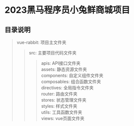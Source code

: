 # 2023黑马程序员小兔鲜商城项目

## 目录说明
>vue-rabbit: 项目主文件夹
>> src: 主要项目代码文件夹
>>> apis: API接口文件夹  
    assets: 静态资源文件夹   
    components: 自定义组件文件夹   
    composables: 组合函数文件夹   
    directives: 全局指令文件夹   
    router: 路由文件夹   
    stores: 状态管理文件夹   
    styles: 样式文件夹   
    utils: 工具函数文件夹   
    views: vue页面文件夹   